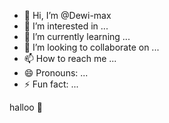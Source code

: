 - 👋 Hi, I’m @Dewi-max
- 👀 I’m interested in ...
- 🌱 I’m currently learning ...
- 💞️ I’m looking to collaborate on ...
- 📫 How to reach me ...
- 😄 Pronouns: ...
- ⚡ Fun fact: ...

<!---
Dewi-max/Dewi-max is a ✨ special ✨ repository because its `README.md` (this file) appears on your GitHub profile.
You can click the Preview link to take a look at your changes.
--->halloo 🫰
